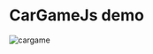 # CarGameJs demo
![cargame](https://user-images.githubusercontent.com/51259303/137640967-90a1ff28-5620-4ee0-9ebf-c0689a2811ac.PNG)
